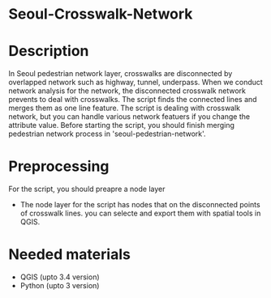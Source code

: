 # Seoul-Crosswalk-Network
# Description
In Seoul pedestrian network layer, crosswalks are disconnected by overlapped network such as highway, tunnel, underpass.
When we conduct network analysis for the network, the disconnected crosswalk network prevents to deal with crosswalks.
The script finds the connected lines and merges them as one line feature.
The script is dealing with crosswalk network, but you can handle various network featuers if you change the attribute value.
Before starting the script, you should finish merging pedestrian network process in 'seoul-pedestrian-network'.
# Preprocessing
For the script, you should preapre a node layer
* The node layer for the script has nodes that on the disconnected points of crosswalk lines. you can selecte and export them with spatial tools in QGIS.
# Needed materials
- QGIS (upto 3.4 version)
- Python (upto 3 version)
